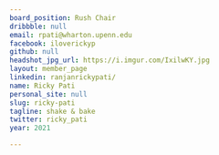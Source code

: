 ```yaml
---
board_position: Rush Chair
dribbble: null
email: rpati@wharton.upenn.edu
facebook: iloverickyp
github: null
headshot_jpg_url: https://i.imgur.com/IxilwKY.jpg
layout: member_page
linkedin: ranjanrickypati/
name: Ricky Pati
personal_site: null
slug: ricky-pati
tagline: shake & bake
twitter: ricky_pati
year: 2021

---
```

